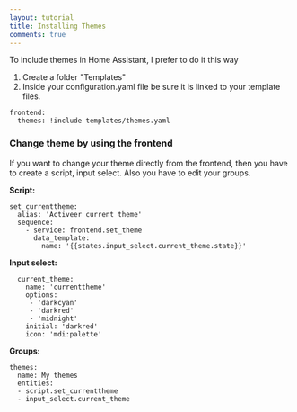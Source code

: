 ```yaml
---
layout: tutorial
title: Installing Themes
comments: true
---
```

To include themes in Home Assistant, I prefer to do it this way

1. Create a folder "Templates"
2. Inside your configuration.yaml file be sure it is linked to your template files.

``` 
frontend:
  themes: !include templates/themes.yaml
``` 

### Change theme by using the frontend
If you want to change your theme directly from the frontend, then you have to create a script, input select. Also you have to edit your groups.

**Script:**
``` 
set_currenttheme:
  alias: 'Activeer current theme'
  sequence:
    - service: frontend.set_theme
      data_template:
        name: '{{states.input_select.current_theme.state}}'
``` 

**Input select:**
``` 
  current_theme:
    name: 'currenttheme'
    options:
     - 'darkcyan'
     - 'darkred'
     - 'midnight'
    initial: 'darkred'
    icon: 'mdi:palette'
``` 

**Groups:**
``` 
themes:
  name: My themes
  entities:
  - script.set_currenttheme
  - input_select.current_theme
``` 
